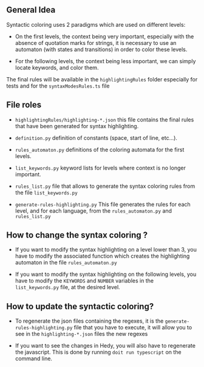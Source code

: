 
## General Idea ##

Syntactic coloring uses 2 paradigms which are used on different levels:

- On the first levels, the context being very important, especially with
the absence of quotation marks for strings, it is necessary to use an
automaton (with states and transitions) in order to color these levels.

- For the following levels, the context being less important, we can simply
locate keywords, and color them.


The final rules will be available in the `highlightingRules` folder
especially for tests and for the `syntaxModesRules.ts` file


## File roles ##

- `highlightingRules/highlighting-*.json` this file contains the final rules
that have been generated for syntax highlighting.

- `definition.py` definition of constants (space, start of line, etc...).

- `rules_automaton.py` definitions of the coloring automata for the first levels.

- `list_keywords.py` keyword lists for levels where context is no longer important.

- `rules_list.py` file that allows to generate the syntax coloring rules
from the file `list_keywords.py`

- `generate-rules-highlighting.py` This file generates the rules for each level,
and for each language, from the  `rules_automaton.py` and `rules_list.py`

## How to change the syntax coloring ? ##

- If you want to modify the syntax highlighting on a level lower than 3, you have
to modify the associated function which creates the highlighting automaton in
the file `rules_automaton.py`

- If you want to modify the syntax highlighting on the following levels, you have
to modify the `KEYWORDS` and `NUMBER` variables in the `list_keywords.py` file, at
the desired level.


## How to update the syntactic coloring? ##

- To regenerate the json files containing the regexes, it is the
`generate-rules-highlighting.py` file that you have to execute,
it will allow you to see in the `highlighting-*.json` files the new regexes

- If you want to see the changes in Hedy, you will also have to
regenerate the javascript. This is done by running `doit run typescript`
on the command line.


